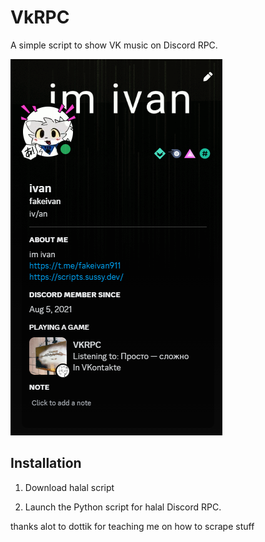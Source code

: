 # VkRPC

A simple script to show VK music on Discord RPC.

![Example](/image/image.png?raw=true "Example")

## Installation

1. Download halal script

3. Launch the Python script for halal Discord RPC.

thanks alot to dottik for teaching me on how to scrape stuff
